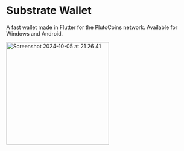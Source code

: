 # Substrate Wallet

A fast wallet made in Flutter for the PlutoCoins network. Available for Windows and Android.

<img width="272" alt="Screenshot 2024-10-05 at 21 26 41" src="https://github.com/user-attachments/assets/ea9a4165-bfff-4c67-9cda-25f4de15f973">
